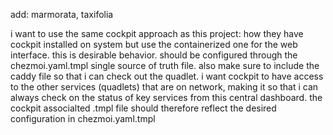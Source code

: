 add: marmorata, taxifolia

i want to use the same cockpit approach as this project: how they have cockpit installed on system but use the containerized one for the web interface. this is desirable behavior.
should be configured through the chezmoi.yaml.tmpl single source of truth file. 
also make sure to include the caddy file so that i can check out the quadlet.
i want cockpit to have access to the other services (quadlets) that are on network, making it so that i can always check on the status of key services from this central dashboard. the cockpit associalted .tmpl file should therefore reflect the desired configuration in chezmoi.yaml.tmpl
